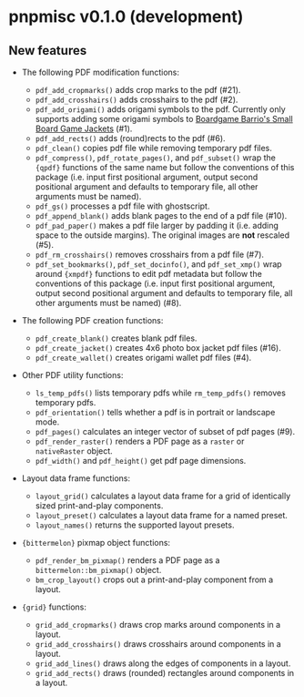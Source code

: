 pnpmisc v0.1.0 (development)
============================

New features
------------

* The following PDF modification functions:

  + `pdf_add_cropmarks()` adds crop marks to the pdf (#21).
  + `pdf_add_crosshairs()` adds crosshairs to the pdf (#2).
  + `pdf_add_origami()` adds origami symbols to the pdf.
    Currently only supports adding some origami symbols to
    [Boardgame Barrio's Small Board Game Jackets](https://sites.google.com/view/boardgamebarrio/home) (#1).
  + `pdf_add_rects()` adds (round)rects to the pdf (#6).
  + `pdf_clean()` copies pdf file while removing temporary pdf files.
  + `pdf_compress()`, `pdf_rotate_pages()`, and `pdf_subset()` wrap the `{qpdf}` functions of the
    same name but follow the conventions of this package (i.e. input first positional argument, output second positional argument and defaults to temporary file, all other arguments must be named).
  + `pdf_gs()` processes a pdf file with ghostscript.
  + `pdf_append_blank()` adds blank pages to the end of a pdf file (#10).
  + `pdf_pad_paper()` makes a pdf file larger by padding it (i.e. adding space to the outside margins).
    The original images are **not** rescaled (#5).
  + `pdf_rm_crosshairs()` removes crosshairs from a pdf file (#7).
  + `pdf_set_bookmarks()`, `pdf_set_docinfo()`, and `pdf_set_xmp()` wrap around
    `{xmpdf}` functions to edit pdf metadata but follow the conventions of this package
    (i.e. input first positional argument, output second positional argument and defaults to temporary file, all other arguments must be named) (#8).

* The following PDF creation functions:

  + `pdf_create_blank()` creates blank pdf files.
  + `pdf_create_jacket()` creates 4x6 photo box jacket pdf files (#16).
  + `pdf_create_wallet()` creates origami wallet pdf files (#4).

* Other PDF utility functions:

  + `ls_temp_pdfs()` lists temporary pdfs while `rm_temp_pdfs()` removes temporary pdfs.
  + `pdf_orientation()` tells whether a pdf is in portrait or landscape mode.
  + `pdf_pages()` calculates an integer vector of subset of pdf pages (#9).
  + `pdf_render_raster()` renders a PDF page as a `raster` or `nativeRaster` object.
  + `pdf_width()` and `pdf_height()` get pdf page dimensions.

* Layout data frame functions:

  + `layout_grid()` calculates a layout data frame
    for a grid of identically sized print-and-play components.
  + `layout_preset()` calculates a layout data frame for a named preset.
  + `layout_names()` returns the supported layout presets.

* `{bittermelon}` pixmap object functions:

  + `pdf_render_bm_pixmap()` renders a PDF page as a `bittermelon::bm_pixmap()` object.
  + `bm_crop_layout()` crops out a print-and-play component from a layout.

* `{grid}` functions:

  + `grid_add_cropmarks()` draws crop marks around components in a layout.
  + `grid_add_crosshairs()` draws crosshairs around components in a layout.
  + `grid_add_lines()` draws along the edges of components in a layout.
  + `grid_add_rects()` draws (rounded) rectangles around components in a layout.
